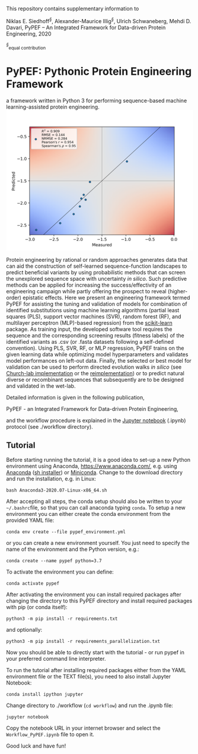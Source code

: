 This repository contains supplementary information to

Niklas E. Siedhoff<sup>*§*</sup>, Alexander-Maurice Illig<sup>*§*</sup>, Ulrich Schwaneberg, Mehdi D. Davari, PyPEF – An Integrated Framework for Data-driven Protein Engineering, 2020 

<sup>*§*</sup><sub>equal contribution</sub>

# PyPEF: Pythonic Protein Engineering Framework

a framework written in Python 3 for performing sequence-based machine learning-assisted protein engineering.
<img src="workflow/test_dataset/exemplary_validation_color_plot.png" alt="drawing" width="800"/>

Protein engineering by rational or random approaches generates data that can aid the construction of self-learned sequence-function landscapes to predict beneficial variants by using probabilistic methods that can screen the unexplored sequence space with uncertainty *in silico*. Such predictive methods can be applied for increasing the success/effectivity of an engineering campaign while partly offering the prospect to reveal (higher-order) epistatic effects. Here we present an engineering framework termed PyPEF for assisting the tuning and validation of models for combination of identified substitutions using machine learning algorithms (partial least squares (PLS), support vector machines (SVR), random forest (RF), and multilayer perceptron (MLP)-based regression) from the [scikit-learn](https://github.com/scikit-learn/scikit-learn) package. As training input, the developed software tool requires the sequence and the corresponding screening results (fitness labels) of the identified variants as .csv (or .fasta datasets following a self-defined convention). Using PLS, SVR, RF, or MLP regression, PyPEF trains on the given learning data while optimizing model hyperparameters and validates model performances on left-out data. Finally, the selected or best model for validation can be used to perform directed evolution walks *in silico* (see [Church-lab implementation](https://github.com/churchlab/UniRep) or the [reimplementation](https://github.com/ivanjayapurna/low-n-protein-engineering)) or to predict natural diverse or recombinant sequences that subsequently are to be designed and validated in the wet-lab.


Detailed information is given in the following publication, 

PyPEF - an Integrated Framework for Data-driven Protein Engineering,

and the workflow procedure is explained in the [Jupyter notebook](/workflow/Workflow_PyPEF.ipynb) (.ipynb) protocol (see
./workflow directory).  

## Tutorial

Before starting running the tutorial, it is a good idea to set-up a new Python environment using Anaconda, https://www.anaconda.com/, e.g. using [Anaconda](https://www.anaconda.com/products/individual) ([sh installer](https://repo.anaconda.com/archive/Anaconda3-2020.07-Linux-x86_64.sh)) or [Miniconda](https://docs.conda.io/en/latest/miniconda.html).
Change to the download directory and run the installation, e.g. in Linux:

```
bash Anaconda3-2020.07-Linux-x86_64.sh
```

After accepting all steps, the conda setup should also be written to your `~/.bashrc`file, so that you can call anaconda typing `conda`.
To setup a new environment you can either create the conda environment from the provided YAML file:

```
conda env create --file pypef_environment.yml
```

or you can create a new environment yourself. You just need to specify the name of the environment and the Python version, e.g.:

```
conda create --name pypef python=3.7
```

To activate the environment you can define:

```
conda activate pypef
```

After activating the environment you can install required packages after changing the directory to this PyPEF directory and install required
packages with pip (or conda itself):

```
python3 -m pip install -r requirements.txt
```

and optionally:

```
python3 -m pip install -r requirements_parallelization.txt
```


Now you should be able to directly start with the tutorial - or run pypef in your preferred command line interpreter.


To run the tutorial after installing required packages either from the YAML environment file or the TEXT file(s), you need to also install Jupyter Notebook:

```
conda install ipython jupyter
```

Change directory to ./workflow (`cd workflow`) and run the .ipynb file:

```
jupyter notebook
```

Copy the notebook URL in your internet browser and select the `Workflow_PyPEF.ipynb` file to open it.

Good luck and have fun!

